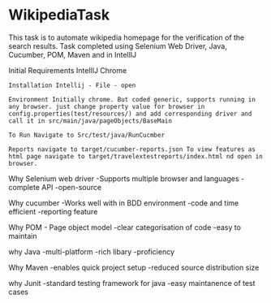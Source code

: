 # WikipediaTask

This task is to automate wikipedia homepage for the verification of the search results.
Task completed using Selenium Web Driver, Java, Cucumber, POM, Maven and in IntellIJ

Initial Requirements IntellIJ Chrome

    Installation Intellij - File - open

    Environment Initially chrome. But coded generic, supports running in any browser. just change property value for browser in config.properties(test/resources/) and add corresponding driver and call it in src/main/java/pageObjects/BaseMain

    To Run Navigate to Src/test/java/RunCucmber

    Reports navigate to target/cucumber-reports.json To view features as html page navigate to target/travelextestreports/index.html nd open in browser.

Why Selenium web driver
-Supports multiple browser and languages
-complete API
-open-source

Why cucumber
-Works well with in BDD environment
-code and time efficient
-reporting feature

Why POM - Page object model
-clear categorisation of code
-easy to maintain

why Java
-multi-platform
-rich libary
-proficiency

Why Maven
-enables quick project setup
-reduced source distribution size

why Junit
-standard testing framework for java
-easy maintanence of test cases


